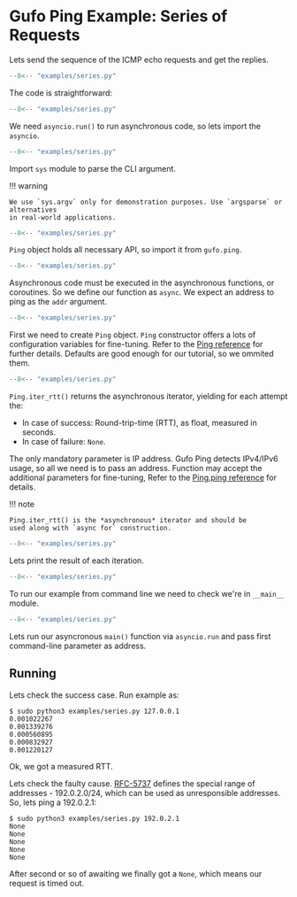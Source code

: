 # Gufo Ping Example: Series of Requests

Lets send the sequence of the ICMP echo requests and get the
replies.

```  py title="series.py" linenums="1"
--8<-- "examples/series.py"
```

The code is straightforward:

```  py title="series.py" linenums="1" hl_lines="1"
--8<-- "examples/series.py"
```

We need `asyncio.run()` to run asynchronous code, so lets import the `asyncio`.

```  py title="series.py" linenums="1" hl_lines="2"
--8<-- "examples/series.py"
```

Import `sys` module to parse the CLI argument.

!!! warning

    We use `sys.argv` only for demonstration purposes. Use `argsparse` or alternatives
    in real-world applications.

```  py title="series.py" linenums="1" hl_lines="4"
--8<-- "examples/series.py"
```

`Ping` object holds all necessary API, so import it from `gufo.ping`.

```  py title="series.py" linenums="1" hl_lines="7"
--8<-- "examples/series.py"
```

Asynchronous code must be executed in the asynchronous functions, or coroutines.
So we define our function as `async`. We expect an address to ping as the
`addr` argument.

```  py title="series.py" linenums="1" hl_lines="8"
--8<-- "examples/series.py"
```

First we need to create `Ping` object. `Ping` constructor offers a lots
of configuration variables for fine-tuning. Refer to the 
[Ping reference](../reference/gufo/ping/ping.md#gufo.ping.ping.Ping)
for further details. Defaults are good enough for our tutorial, so
we ommited them.

```  py title="series.py" linenums="1" hl_lines="9"
--8<-- "examples/series.py"
```

`Ping.iter_rtt()` returns the asynchronous iterator, yielding for each attempt the:

* In case of success: Round-trip-time (RTT), as float, measured in seconds.
* In case of failure: `None`.

The only mandatory parameter is IP address.
Gufo Ping detects IPv4/IPv6 usage, so all we need is to pass an address.
Function may accept the additional parameters for fine-tuning,
Refer to the
[Ping.ping reference](../reference/gufo/ping/ping.md#gufo.ping.ping.Ping.iter_rtt)
for details.

!!! note

    Ping.iter_rtt() is the *asynchronous* iterator and should be
    used along with `async for` construction.

```  py title="series.py" linenums="1" hl_lines="10"
--8<-- "examples/series.py"
```

Lets print the result of each iteration.

```  py title="series.py" linenums="1" hl_lines="13"
--8<-- "examples/series.py"
```

To run our example from command line we need to check
we're in `__main__` module.

```  py title="series.py" linenums="1" hl_lines="14"
--8<-- "examples/series.py"
```

Lets run our asyncronous `main()` function via `asyncio.run`
and pass first command-line parameter as address.

## Running

Lets check the success case. Run example as:

```
$ sudo python3 examples/series.py 127.0.0.1
0.001022267
0.001339276
0.000560895
0.000832927
0.001220127

```

Ok, we got a measured RTT.

Lets check the faulty cause. [RFC-5737][RFC-5737] defines the special range
of addresses - 192.0.2.0/24, which can be used as unresponsible addresses.
So, lets ping a 192.0.2.1:

```
$ sudo python3 examples/series.py 192.0.2.1
None
None
None
None
None
```

After second or so of awaiting we finally got a `None`, which means our
request is timed out.

[RFC-5737]: https://www.rfc-editor.org/rfc/rfc5737.html
